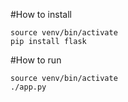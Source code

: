 #How to install
```
source venv/bin/activate
pip install flask
```

#How to run
```
source venv/bin/activate
./app.py
```
